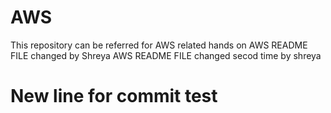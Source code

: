 # AWS
This repository can be referred for AWS related hands on 
AWS README FILE changed by Shreya
AWS README FILE changed secod time by shreya
# New line for commit test
